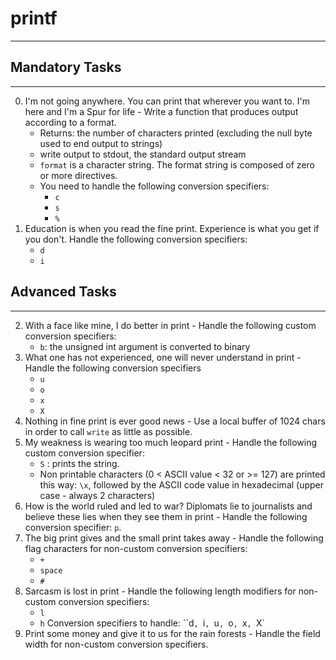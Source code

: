 # printf
***
## Mandatory Tasks ##
***
0. I'm not going anywhere. You can print that wherever you want to. I'm here and I'm a Spur for life - Write a function that produces output according to a format.
    * Returns: the number of characters printed (excluding the null byte used to end output to strings)
    * write output to stdout, the standard output stream
    * `format` is a character string. The format string is composed of zero or more directives. 
    * You need to handle the following conversion specifiers:
        * `c`
        * `s`
        * `%`
1. Education is when you read the fine print. Experience is what you get if you don't. Handle the following conversion specifiers:
    * `d`
    * `i`
## Advanced Tasks ##
***
2. With a face like mine, I do better in print - Handle the following custom conversion specifiers:
    * `b`: the unsigned int argument is converted to binary
3. What one has not experienced, one will never understand in print - Handle the following conversion specifiers
    * `u`
    * `o`
    * `x`
    * `X`
4. Nothing in fine print is ever good news - Use a local buffer of 1024 chars in order to call `write` as little as possible.
5. My weakness is wearing too much leopard print - Handle the following custom conversion specifier:
    * `S` : prints the string.
    * Non printable characters (0 < ASCII value < 32 or >= 127) are printed this way: `\x`, followed by the ASCII code value in hexadecimal (upper case - always 2 characters)
6. How is the world ruled and led to war? Diplomats lie to journalists and believe these lies when they see them in print - Handle the following conversion specifier: `p`.
7. The big print gives and the small print takes away - Handle the following flag characters for non-custom conversion specifiers:
    * `+`
    * `space`
    * `#`
8. Sarcasm is lost in print - Handle the following length modifiers for non-custom conversion specifiers:
    * `l`
    * `h`
Conversion specifiers to handle: ``d`, `i`, `u`, `o`, `x`, `X`
9. Print some money and give it to us for the rain forests - Handle the field width for non-custom conversion specifiers.